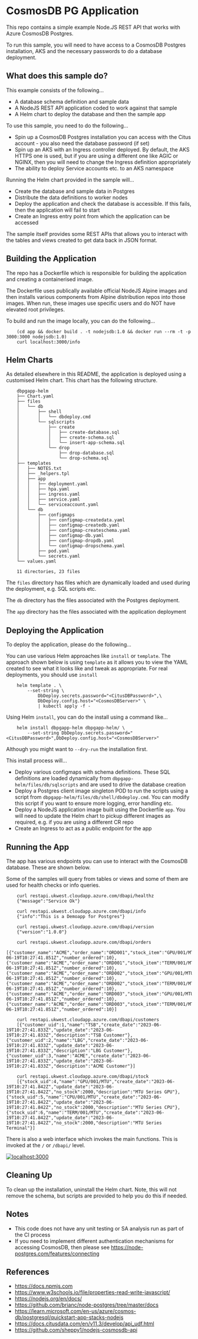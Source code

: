 CosmosDB PG Application
=======================

This repo contains a simple example Node.JS REST API that works with Azure CosmosDB Postgres.

To run this sample, you will need to have access to a CosmosDB Postgres installation, AKS and the necessary passwords to do a database deployment.

What does this sample do?
-------------------------
This example consists of the following...
* A database schema definition and sample data
* A NodeJS REST API application coded to work against that sample
* A Helm chart to deploy the database and then the sample app

To use this sample, you need to do the following...
* Spin up a CosmosDB Postgres installation you can access with the Citus account - you also need the database password (if set)
* Spin up an AKS with an Ingress controller deployed. By default, the AKS HTTPS one is used, but if you are using a different one like AGIC or NGINX, then you will need to change the Ingress definition appropriately
* The ability to deploy Service accounts etc. to an AKS namespace

Running the Helm chart provided in the sample will...
* Create the database and sample data in Postgres
* Distribute the data definitions to worker nodes
* Deploy the application and check the database is accessible. If this fails, then the application will fail to start
* Create an Ingress entry point from which the application can be accessed

The sample itself provides some REST APIs that allows you to interact with the tables and views created to get data back in JSON format.

Building the Application
------------------------
The repo has a Dockerfile which is responsible for building the application and creating a containerised image.

The Dockerfile uses publically available official NodeJS Alpine images and then installs various components from Alpine distribution repos into those images. When run, these images use specific users and do NOT have elevated root privileges.

To build and run the image locally, you can do the following...

```shell
    (cd app && docker build . -t nodejsdb:1.0 && docker run --rm -t -p 3000:3000 nodejsdb:1.0)
    curl localhost:3000/info
```

Helm Charts
-----------
As detailed elsewhere in this README, the application is deployed using a customised Helm chart. This chart has the following structure.

```console
    dbpgapp-helm
    ├── Chart.yaml
    ├── files
    │   └── db
    │       ├── shell
    │       │   └── dbdeploy.cmd
    │       └── sqlscripts
    │           ├── create
    │           │   ├── create-database.sql
    │           │   ├── create-schema.sql
    │           │   └── insert-app-schema.sql
    │           └── drop
    │               ├── drop-database.sql
    │               └── drop-schema.sql
    ├── templates
    │   ├── NOTES.txt
    │   ├── _helpers.tpl
    │   ├── app
    │   │   ├── deployment.yaml
    │   │   ├── hpa.yaml
    │   │   ├── ingress.yaml
    │   │   ├── service.yaml
    │   │   └── serviceaccount.yaml
    │   └── db
    │       ├── configmaps
    │       │   ├── configmap-createdata.yaml
    │       │   ├── configmap-createdb.yaml
    │       │   ├── configmap-createschema.yaml
    │       │   ├── configmap-db.yaml
    │       │   ├── configmap-dropdb.yaml
    │       │   └── configmap-dropschema.yaml
    │       ├── pod.yaml
    │       └── secrets.yaml
    └── values.yaml

    11 directories, 23 files
```

The `files` directory has files which are dynamically loaded and used during the deployment, e.g. SQL scripts etc.

The `db` directory has the files associated with the Postgres deployment.

The `app` directory has the files associated with the application deployment

Deploying the Application
-------------------------
To deploy the application, please do the following...

You can use various Helm approaches like `install` or `template`. The approach shown below is using `template` as it allows you to view the YAML created to see what it looks like and tweak as appropriate. For real deployments, you should use `install`

```shell
    helm template . \
        --set-string \
            DbDeploy.secrets.password="<CitusDBPassword>",\
            DbDeploy.config.host="<CosmosDBServer>" \
            | kubectl apply -f -
```

Using Helm `install`, you can do the install using a command like...

```shell
    helm install dbpgapp-helm dbpgapp-helm/ \
        --set-string DbDeploy.secrets.password="<CitusDBPassword>",DbDeploy.config.host="<CosmosDBServer>"
```

Although you might want to `--dry-run` the installation first.

This install process will...
* Deploy various configmaps with schema definitions. These SQL definitions are loaded dynamically from `dbpgapp-helm/files/db/sqlscripts` and are used to drive the database creation
* Deploy a Postgres client image singleton POD to run the scripts using a script from `dbpgapp-helm/files/db/shell/dbdeploy.cmd`. You can modify this script if you want to ensure more logging, error handling etc.
* Deploy a NodeJS application image built using the Dockerfile `app`. You will need to update the Helm chart to pickup different images as required, e.g. if you are using a different CR repo
* Create an Ingress to act as a public endpoint for the app

Running the App
---------------
The app has various endpoints you can use to interact with the CosmosDB database. These are shown below.

Some of the samples will query from tables or views and some of them are used for health checks or info queries.

```shell
    curl restapi.ukwest.cloudapp.azure.com/dbapi/healthz
    {"message":"Service Ok"}
    
    curl restapi.ukwest.cloudapp.azure.com/dbapi/info
    {"info":"This is a Demoapp for Postgres"}
    
    curl restapi.ukwest.cloudapp.azure.com/dbapi/version
    {"version":"1.0.0"}

    curl restapi.ukwest.cloudapp.azure.com/dbapi/orders
    [{"customer_name":"ACME","order_name":"ORD001","stock_item":"GPU/001/MTU","order_date":"2023-06-19T10:27:41.851Z","number_ordered":10},{"customer_name":"ACME","order_name":"ORD001","stock_item":"TERM/001/MTU","order_date":"2023-06-19T10:27:41.851Z","number_ordered":10},{"customer_name":"ACME","order_name":"ORD002","stock_item":"GPU/001/MTU","order_date":"2023-06-19T10:27:41.851Z","number_ordered":10},{"customer_name":"ACME","order_name":"ORD002","stock_item":"TERM/001/MTU","order_date":"2023-06-19T10:27:41.851Z","number_ordered":10},{"customer_name":"ACME","order_name":"ORD003","stock_item":"GPU/001/MTU","order_date":"2023-06-19T10:27:41.851Z","number_ordered":10},{"customer_name":"ACME","order_name":"ORD003","stock_item":"TERM/001/MTU","order_date":"2023-06-19T10:27:41.851Z","number_ordered":10}]

    curl restapi.ukwest.cloudapp.azure.com/dbapi/customers
    [{"customer_uid":1,"name":"TSB","create_date":"2023-06-19T10:27:41.833Z","update_date":"2023-06-19T10:27:41.833Z","description":"TSB Customer"},{"customer_uid":2,"name":"LBG","create_date":"2023-06-19T10:27:41.833Z","update_date":"2023-06-19T10:27:41.833Z","description":"LBG Customer"},{"customer_uid":3,"name":"ACME","create_date":"2023-06-19T10:27:41.833Z","update_date":"2023-06-19T10:27:41.833Z","description":"ACME Customer"}]

    curl restapi.ukwest.cloudapp.azure.com/dbapi/stock
    [{"stock_uid":4,"name":"GPU/001/MTU","create_date":"2023-06-19T10:27:41.842Z","update_date":"2023-06-19T10:27:41.842Z","no_stock":2000,"description":"MTU Series GPU"},{"stock_uid":5,"name":"CPU/001/MTU","create_date":"2023-06-19T10:27:41.842Z","update_date":"2023-06-19T10:27:41.842Z","no_stock":2000,"description":"MTU Series CPU"},{"stock_uid":6,"name":"TERM/001/MTU","create_date":"2023-06-19T10:27:41.842Z","update_date":"2023-06-19T10:27:41.842Z","no_stock":2000,"description":"MTU Series Terminal"}]
```

There is also a web interface which invokes the main functions. This is invoked at the `/` or `/dbapi/` level.

[![localhost:3000](app/doc/images/webapp.png)](app/doc/images/webapp.png)

Cleaning Up
-----------
To clean up the installation, uninstall the Helm chart. Note, this will not remove the schema, but scripts are provided to help you do this if needed.

Notes
-----
- This code does not have any unit testing or SA analysis run as part of the CI process
- If you need to implement different authentication mechanisms for accessing CosmosDB, then please see https://node-postgres.com/features/connecting

References
----------
- https://docs.npmjs.com
- https://www.w3schools.io/file/properties-read-write-javascript/
- https://nodejs.org/en/docs/
- https://github.com/brianc/node-postgres/tree/master/docs
- https://learn.microsoft.com/en-us/azure/cosmos-db/postgresql/quickstart-app-stacks-nodejs
- https://docs.citusdata.com/en/v11.3/develop/api_udf.html
- https://github.com/sheppy1/nodejs-cosmosdb-api

